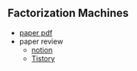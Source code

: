 ## Factorization Machines

- [paper pdf](https://cseweb.ucsd.edu//classes/fa17/cse291-b/reading/Rendle2010FM.pdf)
- paper review
  - [notion](https://scarlet-century-af2.notion.site/FM-bba23263b21940d08746b85b5ac0a72a#e347784d14944b51875065e848341b4b)
  - [Tistory](https://statcs133.tistory.com/32)

